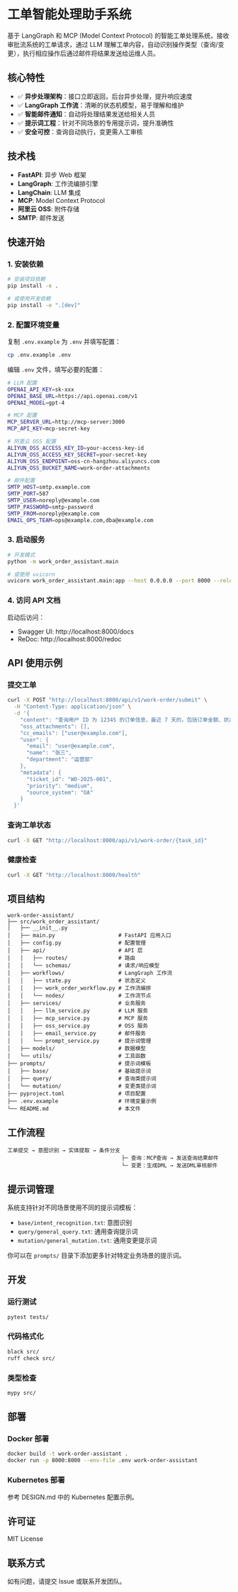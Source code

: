# 工单智能处理助手系统

基于 LangGraph 和 MCP (Model Context Protocol) 的智能工单处理系统，接收审批流系统的工单请求，通过 LLM 理解工单内容，自动识别操作类型（查询/变更），执行相应操作后通过邮件将结果发送给运维人员。

## 核心特性

- ✅ **异步处理架构**：接口立即返回，后台异步处理，提升响应速度
- ✅ **LangGraph 工作流**：清晰的状态机模型，易于理解和维护
- ✅ **智能邮件通知**：自动将处理结果发送给相关人员
- ✅ **提示词工程**：针对不同场景的专用提示词，提升准确性
- ✅ **安全可控**：查询自动执行，变更需人工审核

## 技术栈

- **FastAPI**: 异步 Web 框架
- **LangGraph**: 工作流编排引擎
- **LangChain**: LLM 集成
- **MCP**: Model Context Protocol
- **阿里云 OSS**: 附件存储
- **SMTP**: 邮件发送

## 快速开始

### 1. 安装依赖

```bash
# 安装项目依赖
pip install -e .

# 或使用开发依赖
pip install -e ".[dev]"
```

### 2. 配置环境变量

复制 `.env.example` 为 `.env` 并填写配置：

```bash
cp .env.example .env
```

编辑 `.env` 文件，填写必要的配置：

```bash
# LLM 配置
OPENAI_API_KEY=sk-xxx
OPENAI_BASE_URL=https://api.openai.com/v1
OPENAI_MODEL=gpt-4

# MCP 配置
MCP_SERVER_URL=http://mcp-server:3000
MCP_API_KEY=mcp-secret-key

# 阿里云 OSS 配置
ALIYUN_OSS_ACCESS_KEY_ID=your-access-key-id
ALIYUN_OSS_ACCESS_KEY_SECRET=your-secret-key
ALIYUN_OSS_ENDPOINT=oss-cn-hangzhou.aliyuncs.com
ALIYUN_OSS_BUCKET_NAME=work-order-attachments

# 邮件配置
SMTP_HOST=smtp.example.com
SMTP_PORT=587
SMTP_USER=noreply@example.com
SMTP_PASSWORD=smtp-password
SMTP_FROM=noreply@example.com
EMAIL_OPS_TEAM=ops@example.com,dba@example.com
```

### 3. 启动服务

```bash
# 开发模式
python -m work_order_assistant.main

# 或使用 uvicorn
uvicorn work_order_assistant.main:app --host 0.0.0.0 --port 8000 --reload
```

### 4. 访问 API 文档

启动后访问：
- Swagger UI: http://localhost:8000/docs
- ReDoc: http://localhost:8000/redoc

## API 使用示例

### 提交工单

```bash
curl -X POST "http://localhost:8000/api/v1/work-order/submit" \
  -H "Content-Type: application/json" \
  -d '{
    "content": "查询用户 ID 为 12345 的订单信息，最近 7 天的，包括订单金额、状态和创建时间",
    "oss_attachments": [],
    "cc_emails": ["user@example.com"],
    "user": {
      "email": "user@example.com",
      "name": "张三",
      "department": "运营部"
    },
    "metadata": {
      "ticket_id": "WO-2025-001",
      "priority": "medium",
      "source_system": "OA"
    }
  }'
```

### 查询工单状态

```bash
curl -X GET "http://localhost:8000/api/v1/work-order/{task_id}"
```

### 健康检查

```bash
curl -X GET "http://localhost:8000/health"
```

## 项目结构

```
work-order-assistant/
├── src/work_order_assistant/
│   ├── __init__.py
│   ├── main.py                    # FastAPI 应用入口
│   ├── config.py                  # 配置管理
│   ├── api/                       # API 层
│   │   ├── routes/                # 路由
│   │   └── schemas/               # 请求/响应模型
│   ├── workflows/                 # LangGraph 工作流
│   │   ├── state.py               # 状态定义
│   │   ├── work_order_workflow.py # 工作流编排
│   │   └── nodes/                 # 工作流节点
│   ├── services/                  # 业务服务
│   │   ├── llm_service.py         # LLM 服务
│   │   ├── mcp_service.py         # MCP 服务
│   │   ├── oss_service.py         # OSS 服务
│   │   ├── email_service.py       # 邮件服务
│   │   └── prompt_service.py      # 提示词管理
│   ├── models/                    # 数据模型
│   └── utils/                     # 工具函数
├── prompts/                       # 提示词模板
│   ├── base/                      # 基础提示词
│   ├── query/                     # 查询类提示词
│   └── mutation/                  # 变更类提示词
├── pyproject.toml                 # 项目配置
├── .env.example                   # 环境变量示例
└── README.md                      # 本文件
```

## 工作流程

```
工单提交 → 意图识别 → 实体提取 → 条件分支
                                    ├─ 查询：MCP查询 → 发送查询结果邮件
                                    └─ 变更：生成DML → 发送DML审核邮件
```

## 提示词管理

系统支持针对不同场景使用不同的提示词模板：

- `base/intent_recognition.txt`: 意图识别
- `query/general_query.txt`: 通用查询提示词
- `mutation/general_mutation.txt`: 通用变更提示词

你可以在 `prompts/` 目录下添加更多针对特定业务场景的提示词。

## 开发

### 运行测试

```bash
pytest tests/
```

### 代码格式化

```bash
black src/
ruff check src/
```

### 类型检查

```bash
mypy src/
```

## 部署

### Docker 部署

```bash
docker build -t work-order-assistant .
docker run -p 8000:8000 --env-file .env work-order-assistant
```

### Kubernetes 部署

参考 DESIGN.md 中的 Kubernetes 配置示例。

## 许可证

MIT License

## 联系方式

如有问题，请提交 Issue 或联系开发团队。
